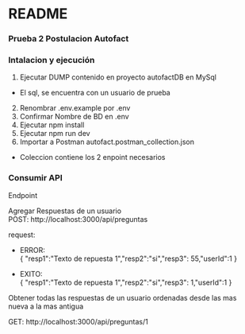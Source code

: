 # README #

### Prueba 2 Postulacion Autofact ###

### Intalacion y ejecución ###
1. Ejecutar DUMP contenido en proyecto autofactDB en MySql
  - El sql, se encuentra con un usuario de prueba
2. Renombrar .env.example por .env
3. Confirmar Nombre de BD en .env
4. Ejecutar npm install
5. Ejecutar npm run dev
6. Importar a Postman autofact.postman_collection.json
  - Coleccion contiene los 2 enpoint necesarios



### Consumir API ###

Endpoint

Agregar Respuestas de un usuario  
POST: http://localhost:3000/api/preguntas

request:  
- ERROR:  
  { "resp1":"Texto de repuesta 1","resp2":"si","resp3": 55,"userId":1 }

- EXITO:  
  { "resp1":"Texto de repuesta 1","resp2":"si","resp3": 1,"userId":1 }

Obtener todas las respuestas de un usuario ordenadas desde las mas nueva a la mas antigua

GET: http://localhost:3000/api/preguntas/1